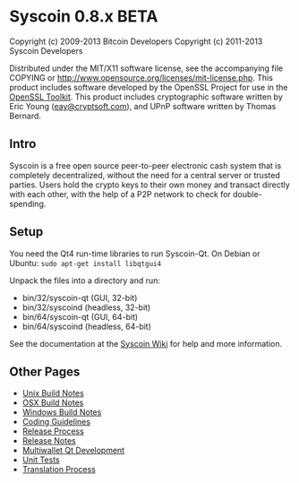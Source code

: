 Syscoin 0.8.x BETA
====================

Copyright (c) 2009-2013 Bitcoin Developers
Copyright (c) 2011-2013 Syscoin Developers

Distributed under the MIT/X11 software license, see the accompanying
file COPYING or http://www.opensource.org/licenses/mit-license.php.
This product includes software developed by the OpenSSL Project for use in the [OpenSSL Toolkit](http://www.openssl.org/). This product includes
cryptographic software written by Eric Young ([eay@cryptsoft.com](mailto:eay@cryptsoft.com)), and UPnP software written by Thomas Bernard.


Intro
---------------------
Syscoin is a free open source peer-to-peer electronic cash system that is
completely decentralized, without the need for a central server or trusted
parties.  Users hold the crypto keys to their own money and transact directly
with each other, with the help of a P2P network to check for double-spending.


Setup
---------------------
You need the Qt4 run-time libraries to run Syscoin-Qt. On Debian or Ubuntu:
	`sudo apt-get install libqtgui4`

Unpack the files into a directory and run:

- bin/32/syscoin-qt (GUI, 32-bit)
- bin/32/syscoind (headless, 32-bit)
- bin/64/syscoin-qt (GUI, 64-bit)
- bin/64/syscoind (headless, 64-bit)

See the documentation at the [Syscoin Wiki](http://syscoin.info)
for help and more information.


Other Pages
---------------------
- [Unix Build Notes](build-unix.md)
- [OSX Build Notes](build-osx.md)
- [Windows Build Notes](build-msw.md)
- [Coding Guidelines](coding.md)
- [Release Process](release-process.md)
- [Release Notes](release-notes.md)
- [Multiwallet Qt Development](multiwallet-qt.md)
- [Unit Tests](unit-tests.md)
- [Translation Process](translation_process.md)

